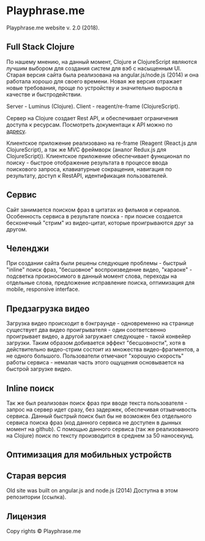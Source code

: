 # Playphrase.me

Playphrase.me website v. 2.0 (2018).

## Full Stack Clojure

По нашему мнению, на данный момент, Сlojure и СlojureScript являются лучшим выбором для создания систем для вэб c насыщенным UI. Старая версия сайта была реализована на angular.js/node.js (2014) и она работала хорошо для своего времени. Новая же версия отражает новые требования, проще по устройству и значительно выросла в качестве и быстродействии.

Server - Luminus (Clojure). Client - reagent/re-frame (ClojureScript).
  
Сервер на Clojure создает Rest API, и обеспечивает ограничения доступа к ресурсам. Посмотреть документаци к API можно по  
[адресу](https://www.playphrase.me/api-docs/index.html).

Клиентское приложение реализовано на re-frame (Reagent (React.js для ClojureScript), а так же MVC фреймворк (аналог Redux.js для ClojureScript)).
Клиентское приложение обеспечивает функционал по поиску - быстрое отображение результата в процессе ввода поискового запроса, клавиатурные сокращения, навигация по результату, доступ к RestAPI, идентификация пользователей. 

## Сервис

Сайт занимается поиском фраз в цитатах из  фильмов и сериалов.
Особенность сервиса в результате поиска - при поиске создается бесконечный "стрим" из видео-цитат, которые проигрываются друг за другом. 

## Челенджи 

При создании сайта были решены следующие проблемы - быстрый "inline" поиск фраз, "бесшовное" воспроизведение видео, "караоке" - подсветка произносимого в данный момент слова, переходы на отдельные слова, предложение исправление поиска, оптимизация для mobile, responsive interface. 

## Предзагрузка видео
 
Загрузка видео происходит в бэкграунде - одновременно на странице существует два видео проигрывателя - один соответсвенно проигрывает видео, а другой загружает следующее - такой конвейер загрузки. Таким образом добивается эффект "бесшовности", хотя в действительно видео-стрим состоит из множества видео-фрагментов, а не одного большого. Пользователи отмечают "хорошую скорость" работы сервиса - немалая часть этого ощущения основывается на быстрой загрузке видео.

## Inline поиск

Так же был реализован поиск фраз при вводе текста пользователя - запрос на сервер идет сразу, без задержек, обеспечивая отзывчивость сервиса. Данный быстрый поиск был бы не возможен без отдельного сервиса поиска фраз (код данного сервиса не доступен в дынных момент на github). С помощью данного сервиса (так же реализованного на Clojure) поиск по тексту производится в среднем за 50 наносекунд. 

## Оптимизация для мобильных устройств



## Старая версия

Old site was built on angular.js and node.js (2014)
Доступна в этом репозитории (ссылка).

## Лицензия

Copy rights © Playphrase.me